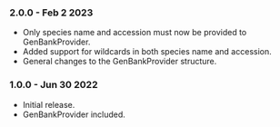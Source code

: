 ### 2.0.0 - Feb 2 2023
* Only species name and accession must now be provided to GenBankProvider.
* Added support for wildcards in both species name and accession.
* General changes to the GenBankProvider structure.

### 1.0.0 - Jun 30 2022
* Initial release.
* GenBankProvider included.